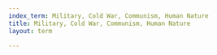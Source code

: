 ```yaml
---
index_term: Military, Cold War, Communism, Human Nature
title: Military, Cold War, Communism, Human Nature
layout: term

---
```

